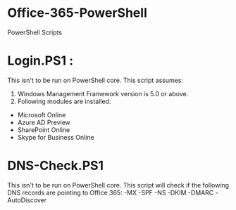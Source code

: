 # Office-365-PowerShell
PowerShell Scripts

Login.PS1 :
==================================================
This isn't to be run on PowerShell core.
This script assumes:

1. Windows Management Framework version is 5.0 or above.
2. Following modules are installed:
- Microsoft Online
- Azure AD Preview
- SharePoint Online
- Skype for Business Online

DNS-Check.PS1
==================================================
This isn't to be run on PowerShell core.
This script will check if the following DNS records are pointing to Office 365:
-MX
-SPF
-NS
-DKIM
-DMARC
-AutoDiscover



